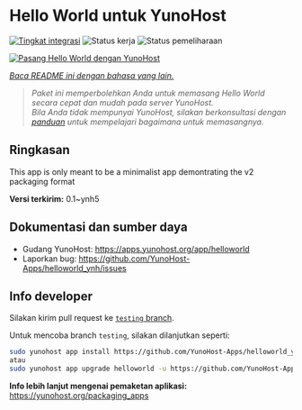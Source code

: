 <!--
N.B.: README ini dibuat secara otomatis oleh <https://github.com/YunoHost/apps/tree/master/tools/readme_generator>
Ini TIDAK boleh diedit dengan tangan.
-->

# Hello World untuk YunoHost

[![Tingkat integrasi](https://dash.yunohost.org/integration/helloworld.svg)](https://ci-apps.yunohost.org/ci/apps/helloworld/) ![Status kerja](https://ci-apps.yunohost.org/ci/badges/helloworld.status.svg) ![Status pemeliharaan](https://ci-apps.yunohost.org/ci/badges/helloworld.maintain.svg)

[![Pasang Hello World dengan YunoHost](https://install-app.yunohost.org/install-with-yunohost.svg)](https://install-app.yunohost.org/?app=helloworld)

*[Baca README ini dengan bahasa yang lain.](./ALL_README.md)*

> *Paket ini memperbolehkan Anda untuk memasang Hello World secara cepat dan mudah pada server YunoHost.*  
> *Bila Anda tidak mempunyai YunoHost, silakan berkonsultasi dengan [panduan](https://yunohost.org/install) untuk mempelajari bagaimana untuk memasangnya.*

## Ringkasan

This app is only meant to be a minimalist app demontrating the v2 packaging format


**Versi terkirim:** 0.1~ynh5
## Dokumentasi dan sumber daya

- Gudang YunoHost: <https://apps.yunohost.org/app/helloworld>
- Laporkan bug: <https://github.com/YunoHost-Apps/helloworld_ynh/issues>

## Info developer

Silakan kirim pull request ke [`testing` branch](https://github.com/YunoHost-Apps/helloworld_ynh/tree/testing).

Untuk mencoba branch `testing`, silakan dilanjutkan seperti:

```bash
sudo yunohost app install https://github.com/YunoHost-Apps/helloworld_ynh/tree/testing --debug
atau
sudo yunohost app upgrade helloworld -u https://github.com/YunoHost-Apps/helloworld_ynh/tree/testing --debug
```

**Info lebih lanjut mengenai pemaketan aplikasi:** <https://yunohost.org/packaging_apps>
